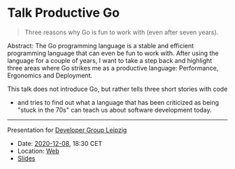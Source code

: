 # Talk Productive Go

> Three reasons why Go is fun to work with (even after seven years).

Abstract: The Go programming language is a stable and efficient programming
language that can even be fun to work with. After using the language for a
couple of years, I want to take a step back and highlight three areas where Go
strikes me as a productive language: Performance, Ergonomics and Deployment.

This talk does not introduce Go, but rather tells three short stories with code
- and tries to find out what a language that has been criticized as being
"stuck in the 70s" can teach us about software development today.

----

Presentation for [Developer Group Leipzig](https://www.meetup.com/Developer-Group-Leipzig/)

* Date: [2020-12-08](https://www.meetup.com/Developer-Group-Leipzig/events/273876459/), 18:30 CET
* Location: [Web](https://www.meetup.com/Developer-Group-Leipzig/events/273876459/)
* [Slides](Slides.md)

